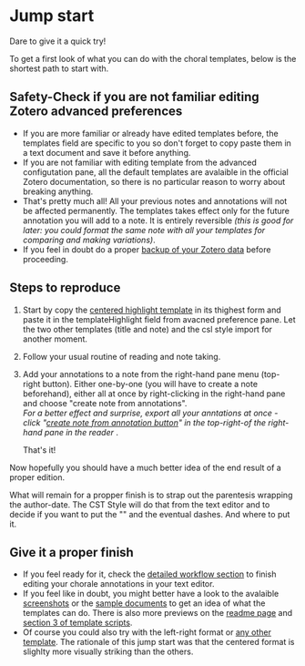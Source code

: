 # Jump start
Dare to give it a quick try!<br>

To get a first look of what you can do with the choral templates, below is the shortest path to start with.

## Safety-Check if you are not familiar editing Zotero advanced preferences
- If you are more familiar or already have edited templates before, the templates field are specific to you so don't forget to copy paste them in a text document and save it before anything.
- If you are not familiar with editing template from the advanced configutation pane, all the default templates are avalaible in the official Zotero documentation, so there is no particular reason to worry about breaking anything.
- That's pretty much all! All your previous notes and annotations will not be affected permanently. The templates takes effect only for the future annotation you will add to a note. It is entirely reversible <i>(this is good for later: you could format the same note with all your templates for comparing and making variations)</i>.
- If you feel in doubt do a proper [backup of your Zotero data](https://www.zotero.org/support/zotero_data#backing_up_your_zotero_data) before proceeding.

## Steps to reproduce
1. Start by copy the [centered highlight template](https://github.com/betamigo98/Choral-Annotations-For-Zotero/blob/main/TEMPLATES%20SCRIPTS.md#111-base-templates) in its thighest form and paste it in the templateHighlight field from avacned preference pane. Let the two other templates (title and note) and the csl style import for another moment.
2. Follow your usual routine of reading and note taking.
3. Add your annotations to a note from the right-hand pane menu (top-right button). Either one-by-one (you will have to create a note beforehand), either all at once by right-clicking in the right-hand pane and choose "create note from annotations".<br>
<i> For a better effect and surprise, export all your anntations at once - click "[create note from annotation button](https://github.com/betamigo98/PolyDevice/blob/main/Screenshots/Libre%20Office%20-%20Add%20Notes.png)" in the top-right-of the right-hand pane in the reader </i>.

    That's it!

Now hopefully you should have a much better idea of the end result of a proper edition.<br>

What will remain for a propper finish is to strap out the parentesis wrapping the author-date. The CST Style will do that from the text editor and to decide if you want to put the "" and the eventual dashes. And where to put it.<br>

## Give it a proper finish
* If you feel ready for it, check the [detailed workflow section](https://github.com/betamigo98/Choral-Annotations-For-Zotero/blob/main/Step-by-Step%20Workflow%20Install.md) to finish editing your chorale annotations in your text editor.<br>
* If you feel like in doubt, you might better have a look to the avalaible [screenshots](https://github.com/betamigo98/Choral-Annotations-For-Zotero/tree/main/Screenshots) or the [sample documents](https://github.com/betamigo98/Choral-Annotations-For-Zotero/tree/main/Choral%20Rendering%20-%20Free%20Samples) to get an idea of what the templates can do. There is also more previews on the [readme page](https://github.com/betamigo98/Choral-Annotations-For-Zotero/blob/main/README.md) and [section 3 of template scripts](https://github.com/betamigo98/Choral-Annotations-For-Zotero/blob/main/Template%20Scripts.md#3-other-templates---with-previews).
* Of course you could also try with the left-right format or [any other template](https://github.com/betamigo98/Choral-Annotations-For-Zotero/blob/main/Template%20Scripts.md#template-scripts). The rationale of this jump start was that the centered format is slighlty more visually striking than the others.<br>
